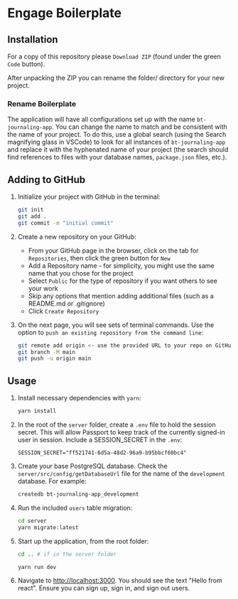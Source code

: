 # Engage Boilerplate

## Installation

For a copy of this repository please `Download ZIP` (found under the green `Code` button).

After unpacking the ZIP you can rename the folder/ directory for your new project.

### Rename Boilerplate

The application will have all configurations set up with the name `bt-journaling-app`. You can change the name to match and be consistent with the name of your project. To do this, use a global search (using the Search magnifying glass in VSCode) to look for all instances of `bt-journaling-app` and replace it with the hyphenated name of your project (the search should find references to files with your database names, `package.json` files, etc.).

## Adding to GitHub

1. Initialize your project with GitHub in the terminal:

   ```sh
   git init
   git add .
   git commit -m "initial commit"
   ```

2. Create a new repository on your GitHub:

   - From your GitHub page in the browser, click on the tab for `Repositories`, then click the green button for `New`
   - Add a Repository name - for simplicity, you might use the same name that you chose for the project
   - Select `Public` for the type of repository if you want others to see your work
   - Skip any options that mention adding additional files (such as a README.md or .gitignore)
   - Click `Create Repository`

3. On the next page, you will see sets of terminal commands. Use the option to `push an existing repository from the command line`:

   ```sh
   git remote add origin <- use the provided URL to your repo on GitHub ->
   git branch -M main
   git push -u origin main
   ```

## Usage

1. Install necessary dependencies with `yarn`:

   ```sh
   yarn install
   ```

2. In the root of the `server` folder, create a `.env` file to hold the session secret. This will allow Passport to keep track of the currently signed-in user in session. Include a SESSION_SECRET in the `.env`:

   ```env
   SESSION_SECRET="ff521741-6d5a-48d2-96a9-b95bbcf60bc4"
   ```

3. Create your base PostgreSQL database. Check the `server/src/config/getDatabaseUrl` file for the name of the `development` database. For example:

   ```sh
   createdb bt-journaling-app_development
   ```

4. Run the included `users` table migration:

   ```sh
   cd server
   yarn migrate:latest
   ```

5. Start up the application, from the root folder:

   ```sh
   cd .. # if in the server folder

   yarn run dev
   ```

6. Navigate to <http://localhost:3000>. You should see the text "Hello from react". Ensure you can sign up, sign in, and sign out users.
